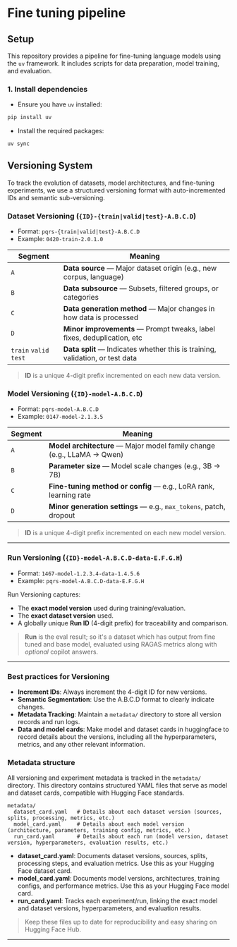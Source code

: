 # Fine tuning pipeline

## Setup

This repository provides a pipeline for fine-tuning language models using the `uv` framework. It includes scripts for data preparation, model training, and evaluation.

### 1. Install dependencies

- Ensure you have `uv` installed:

```bash
pip install uv
```

- Install the required packages:

```bash
uv sync
```

## Versioning System

To track the evolution of datasets, model architectures, and fine-tuning experiments, we use a structured versioning format with auto-incremented IDs and semantic sub-versioning.

### Dataset Versioning (`{ID}-{train|valid|test}-A.B.C.D`)

- Format: `pqrs-{train|valid|test}-A.B.C.D`
- Example: `0420-train-2.0.1.0`

| Segment | Meaning                                                                 |
| ------- | ----------------------------------------------------------------------- |
| `A`     | **Data source** — Major dataset origin (e.g., new corpus, language)     |
| `B`     | **Data subsource** — Subsets, filtered groups, or categories            |
| `C`     | **Data generation method** — Major changes in how data is processed     |
| `D`     | **Minor improvements** — Prompt tweaks, label fixes, deduplication, etc |
| `train` `valid` `test` | **Data split** — Indicates whether this is training, validation, or test data |

> **ID** is a unique 4-digit prefix incremented on each new data version.

### Model Versioning (`{ID}-model-A.B.C.D`)

- Format: `pqrs-model-A.B.C.D`
- Example: `0147-model-2.1.3.5`

| Segment | Meaning                                                                 |
| ------- | ----------------------------------------------------------------------- |
| `A`     | **Model architecture** — Major model family change (e.g., LLaMA → Qwen) |
| `B`     | **Parameter size** — Model scale changes (e.g., 3B → 7B)                |
| `C`     | **Fine-tuning method or config** — e.g., LoRA rank, learning rate       |
| `D`     | **Minor generation settings** — e.g., `max_tokens`, patch, dropout      |

> **ID** is a unique 4-digit prefix incremented on each new model version.

---

### Run Versioning (`{ID}-model-A.B.C.D-data-E.F.G.H`)

- Format: `1467-model-1.2.3.4-data-1.4.5.6`
- Example: `pqrs-model-A.B.C.D-data-E.F.G.H`

Run Versioning captures:

- The **exact model version** used during training/evaluation.
- The **exact dataset version** used.
- A globally unique **Run ID** (4-digit prefix) for traceability and comparison.

> **Run** is the eval result; so it's a dataset which has output from fine tuned and base model, evaluated using RAGAS metrics along with *optional* copilot answers.

---

### Best practices for Versioning

- **Increment IDs**: Always increment the 4-digit ID for new versions.
- **Semantic Segmentation**: Use the A.B.C.D format to clearly indicate changes.
- **Metadata Tracking**: Maintain a `metadata/` directory to store all version records and run logs.
- **Data and model cards**: Make model and dataset cards in huggingface to record details about the versions, including all the hyperparameters, metrics, and any other relevant information.

### Metadata structure

All versioning and experiment metadata is tracked in the `metadata/` directory. This directory contains structured YAML files that serve as model and dataset cards, compatible with Hugging Face standards.

```plaintext
metadata/
  dataset_card.yaml   # Details about each dataset version (sources, splits, processing, metrics, etc.)
  model_card.yaml     # Details about each model version (architecture, parameters, training config, metrics, etc.)
  run_card.yaml       # Details about each run (model version, dataset version, hyperparameters, evaluation results, etc.)
```

- **dataset_card.yaml**: Documents dataset versions, sources, splits, processing steps, and evaluation metrics. Use this as your Hugging Face dataset card.
- **model_card.yaml**: Documents model versions, architectures, training configs, and performance metrics. Use this as your Hugging Face model card.
- **run_card.yaml**: Tracks each experiment/run, linking the exact model and dataset versions, hyperparameters, and evaluation results.

> Keep these files up to date for reproducibility and easy sharing on Hugging Face Hub.

---
